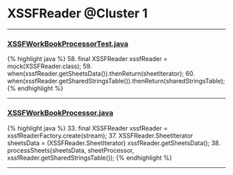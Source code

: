 # XSSFReader @Cluster 1

***

### [XSSFWorkBookProcessorTest.java](https://searchcode.com/codesearch/view/110658551/)
{% highlight java %}
58. final XSSFReader xssfReader = mock(XSSFReader.class);
59. when(xssfReader.getSheetsData()).thenReturn(sheetIterator);
60. when(xssfReader.getSharedStringsTable()).thenReturn(sharedStringsTable);
{% endhighlight %}

***

### [XSSFWorkBookProcessor.java](https://searchcode.com/codesearch/view/110658569/)
{% highlight java %}
33. final XSSFReader xssfReader = xssfReaderFactory.create(stream);
37.     XSSFReader.SheetIterator sheetsData = (XSSFReader.SheetIterator) xssfReader.getSheetsData();
38.     processSheets(sheetsData, sheetProcessor, xssfReader.getSharedStringsTable());
{% endhighlight %}

***

